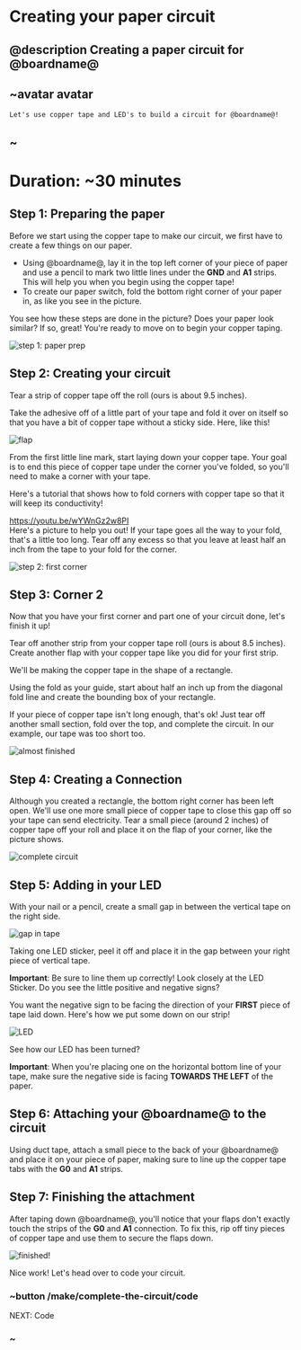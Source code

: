 # Creating your paper circuit 
## @description Creating a paper circuit for @boardname@ 

## ~avatar avatar
    Let's use copper tape and LED's to build a circuit for @boardname@! 

## ~ 

# Duration: ~30 minutes 

## Step 1: Preparing the paper 

Before we start using the copper tape to make our circuit, we first have to create a few things on our paper. 

* Using @boardname@, lay it in the top left corner of your piece of paper and use a pencil to mark two little lines under the **GND** and **A1** strips. This will help you when you begin using the copper tape!
* To create our paper switch, fold the bottom right corner of your paper in, as like you see in the picture. 

You see how these steps are done in the picture? Does your paper look similar? If so, great! You're ready to move on to begin your copper taping. 

![step 1: paper prep](/static/cp/tutorial/ctc/Prep.jpg)

## Step 2: Creating your circuit 

Tear a strip of copper tape off the roll (ours is about 9.5 inches).

Take the adhesive off of a little part of your tape and fold it over on itself so that you have a bit of copper tape without a sticky side. Here, like this! 

![flap](/static/cp/tutorial/ctc/flap.jpg)

From the first little line mark, start laying down your copper tape. Your goal is to end this piece of copper tape under the corner you've folded, so you'll need to make a corner with your tape. 

Here's a tutorial that shows how to fold corners with copper tape so that it will keep its conductivity! 

https://youtu.be/wYWnGz2w8PI 
<br/>
Here's a picture to help you out! If your tape goes all the way to your fold, that's a little too long. Tear off any excess so that you leave at least half an inch from the tape to your fold for the corner.

![step 2: first corner](/static/cp/tutorial/ctc/cornerone.jpg)

## Step 3: Corner 2 

Now that you have your first corner and part one of your circuit done, let's finish it up! 

Tear off another strip from your copper tape roll (ours is about 8.5 inches). Create another flap with your copper tape like you did for your first strip. 

We'll be making the copper tape in the shape of a rectangle. 

Using the fold as your guide, start about half an inch up from the diagonal fold line and create the bounding box of your rectangle. 

If your piece of copper tape isn't long enough, that's ok! Just tear off another small section, fold over the top, and complete the circuit.
In our example, our tape was too short too. 

![almost finished](/static/cp/tutorial/ctc/finishedflap.jpg)

## Step 4: Creating a Connection 

Although you created a rectangle, the bottom right corner has been left open. We'll use one more small piece of copper tape to close this gap off so your tape can send electricity. Tear a small piece (around 2 inches) of copper tape off your roll and place it on the flap of your corner, like the picture shows. 

![complete circuit](/static/cp/tutorial/ctc/strip.jpg) 

## Step 5: Adding in your LED 

With your nail or a pencil, create a small gap in between the vertical tape on the right side.

![gap in tape](/static/cp/tutorial/ctc/gap.jpg)

Taking one LED sticker, peel it off and place it in the gap between your right piece of vertical tape. 

**Important**: Be sure to line them up correctly! Look closely at the LED Sticker. Do you see the little positive and negative signs? 

You want the negative sign to be facing the direction of your **FIRST** piece of tape laid down. Here's how we put some down on our strip!

![LED](/static/cp/tutorial/ctc/led.jpg)

See how our LED has been turned?

**Important**: When you're placing one on the horizontal bottom line of your tape, make sure the negative side is facing **TOWARDS THE LEFT** of the paper.  

## Step 6: Attaching your @boardname@ to the circuit 

Using duct tape, attach a small piece to the back of your @boardname@ and place it on your piece of paper, making sure to line up the copper tape tabs with the **G0** and **A1** strips. 

## Step 7: Finishing the attachment 

After taping down @boardname@, you'll notice that your flaps don't exactly touch the strips of the **G0** and **A1** connection. To fix this, rip off tiny pieces of copper tape and use them to secure the flaps down. 

![finished!](/static/cp/tutorial/ctc/finished.jpg)

Nice work! Let's head over to code your circuit. 

### ~button /make/complete-the-circuit/code

NEXT: Code 

### ~ 
                                              